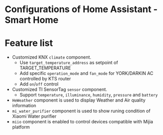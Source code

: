 Configurations of Home Assistant - Smart Home
=======

# Feature list
- Customized KNX `climate` component. 
    * Use `target_temperature_address` as setpoint of TARGET_TEMPERATURE
    * Add specific `operation_mode` and `fan_mode` for YORK/DARKIN AC controlled by KTS router
    * Add `on`/`off` control
- Customized TI SensorTag `sensor` component.
    * Support `temperature`, `illuminance`, `humidity`, `pressure` and `battery`
- `HeWeather` component is used to display Weather and Air quality information
- `mi_water_purifier` component is used to show runing condition of Xiaomi Water purifier
- `miio` component is enabled to control devices compatible with Mijia platform